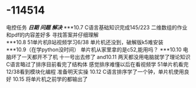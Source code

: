 # -114514
电控任务
***日期***                            ***问题***                            ***解决***
***10.7 C语言基础知识完成145/223      二维数组的作业和pdf的内容差好多       寻找答案并仔细理解    
***10.8 51单片机B站视频学习6/38       单片机还没到，破解版k5难安装           
***10.9（在学python没时间）            单片机从家里拿的是c52,能用吗？
***10.10                              电脑坏了一天都开不了机               十一号出去修了
and10.11 两天都没用电脑就学了理论知识    C语言略过了排序目前看完了结构体        感觉排序难懂以后在看视频学
                                      51单片机看完12/38看到模块化编程       准备明天实操
10.12 C语言排序学了一个钟，单片机使用良好
10.15 将单片机之前学的都输出了
